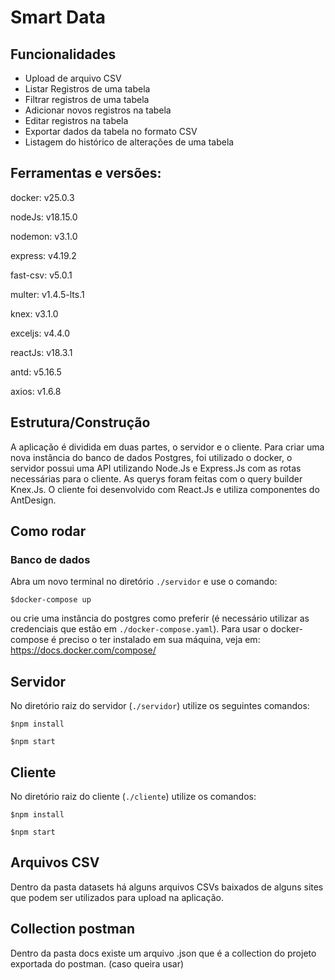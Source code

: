 # Smart Data

## Funcionalidades

- Upload de arquivo CSV
- Listar Registros de uma tabela
- Filtrar registros de uma tabela
- Adicionar novos registros na tabela
- Editar registros na tabela
- Exportar dados da tabela no formato CSV
- Listagem do histórico de alterações de uma tabela

## Ferramentas e versões:

docker: v25.0.3

nodeJs: v18.15.0

nodemon: v3.1.0

express: v4.19.2

fast-csv: v5.0.1

multer: v1.4.5-lts.1

knex: v3.1.0

exceljs: v4.4.0

reactJs: v18.3.1

antd: v5.16.5

axios: v1.6.8

## Estrutura/Construção

A aplicação é dividida em duas partes, o servidor e o cliente. Para criar uma nova instância do banco de dados Postgres, foi utilizado o docker, o servidor possui uma API utilizando Node.Js e Express.Js com as rotas necessárias para o cliente. As querys foram feitas com o query builder Knex.Js. O cliente foi desenvolvido com React.Js e utiliza componentes do AntDesign.

## Como rodar

### Banco de dados
Abra um novo terminal no diretório `./servidor` e use o comando:

 `$docker-compose up` 
 
ou crie uma instância do postgres como preferir (é necessário utilizar as credenciais que estão em `./docker-compose.yaml`).
Para usar o docker-compose é preciso o ter instalado em sua máquina, veja em: https://docs.docker.com/compose/

## Servidor
No diretório raiz do servidor (`./servidor`) utilize os seguintes comandos:

`$npm install`

`$npm start`

## Cliente
No diretório raiz do cliente (`./cliente`) utilize os comandos:

`$npm install`

`$npm start`


## Arquivos CSV
Dentro da pasta datasets há alguns arquivos CSVs baixados de alguns sites que podem ser utilizados para upload na aplicação.

## Collection postman
Dentro da pasta docs existe um arquivo .json que é a collection do projeto exportada do postman. (caso queira usar)
